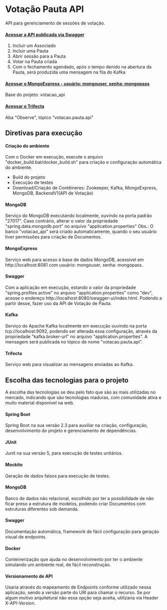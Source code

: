# Votação Pauta API
API para gerenciamento de sessões de votação.

#### [Acessar a API publicada via Swagger](http://ec2-52-67-250-221.sa-east-1.compute.amazonaws.com:8080/swagger-ui/index.html)
1. Incluir um Associado
2. Incluir uma Pauta
3. Abrir sessão para a Pauta
4. Votar na Pauta criada
5. Com o fechamento agendado, após o tempo denido na abertura da Pauta, será produzida uma mensagem na fila do Kafka

#### [Acessar o MongoExpress - usuário: mongouser, senha: mongopass](http://ec2-52-67-250-221.sa-east-1.compute.amazonaws.com:8081)
Base do projeto: votacao_api

#### [Acessar o Trifecta](http://ec2-52-67-250-221.sa-east-1.compute.amazonaws.com:8888)
Aba "Observe", tópico "votacao.pauta.api"

## Diretivas para execução

#### Criação do ambiente
Com o Docker em execução, execute o arquivo "docker_build.bat/docker_build.sh" para criação e configuração automática do ambiente.
- Build do projeto
- Execução de testes
- Download/Criação de Contêineres: Zookeeper, Kafka, MongoExpress, MongoDB, BackendV1(API de Votação)

#### MongoDB
Serviço do MongoDB executando localmente, ouvindo na porta padrão "27017".
Caso contrário, alterar o valor da propriedade "spring.data.mongodb.port" no arquivo "application.properties"
Obs.: O banco "votacao_api" será criado automaticamente, quando o seu usuário tiver permissões para criação de Documentos.

#### MongoExpress
Serviço web para acesso à base de dados MongoDB, acessível em http://localhost:8081 com usuário: mongouser, senha: mongopass.

#### Swagger
Com a aplicação em execução, estando o valor da propriedade "spring.profiles.active" no arquivo "application.properties" como "dev", acesse o endereço http://localhost:8080/swagger-ui/index.html. Podendo a partir desse, fazer uso da API de Votação de Pauta.

#### Kafka
Serviço do Apache Kafka localmente em execução ouvindo na porta tcp://localhost:9092, podendo ser alterada essa configuração, através da propriedade "kafka.broker-url" no arquivo "application.properties".
A mensagem será publicada no tópico de nome "votacao.pauta.api".

#### Trifecta
Serviço web para visualizar as mensagens enviadas ao Kafka.


## Escolha das tecnologias para o projeto
A escolha das tecnologias se deu pelo fato que são as mais utilizadas no mercado, indicando que são tecnologias maduras, com comunidade ativa e muito material disponível na web.

#### Spring Boot
Spring Boot na sua versão 2.3 para auxiliar na criação, configuração, desenvolvimento do projeto e gerenciamento de dependências.

#### JUnit
Junit na sua versão 5, para execução de testes unitários.

#### Mockito
Geração de dados falsos para execução de testes.

#### MongoDB
Banco de dados não relacional, escolhido por ter a possibilidade de não ficar preso a estrutura de modelos, podendo criar Documentos com estruturas diferentes sob demanda.

#### Swagger
Documentação automática, framework de fácil configuração para geração visual de endpoints.

#### Docker
Conteinerização que ajuda no desenvolvimento por ter o ambiente simulando um ambiente real, de fácil reconstrução.

#### Versionamento de API
Usaria através do mapeamento de Endpoints conforme utilizado nessa aplicação, sendo a versão parte do URI para chamar o recurso. Se por algum motivo arquitetural não essa opção seja aceita, utilizaria via Header X-API-Version.
